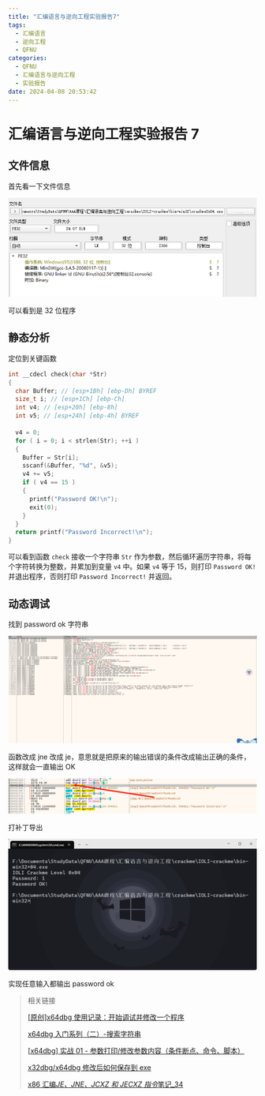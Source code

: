 ```yaml
---
title: "汇编语言与逆向工程实验报告7"
tags:
  - 汇编语言
  - 逆向工程
  - QFNU
categories:
  - QFNU
  - 汇编语言与逆向工程
  - 实验报告
date: 2024-04-08 20:53:42
---
```


# 汇编语言与逆向工程实验报告 7

## 文件信息

首先看一下文件信息

![image-20240408205656506](../img/Reverse-project/7/image-20240408205656506.png)

可以看到是 32 位程序

## 静态分析

定位到关键函数

```c
int __cdecl check(char *Str)
{
  char Buffer; // [esp+1Bh] [ebp-Dh] BYREF
  size_t i; // [esp+1Ch] [ebp-Ch]
  int v4; // [esp+20h] [ebp-8h]
  int v5; // [esp+24h] [ebp-4h] BYREF

  v4 = 0;
  for ( i = 0; i < strlen(Str); ++i )
  {
    Buffer = Str[i];
    sscanf(&Buffer, "%d", &v5);
    v4 += v5;
    if ( v4 == 15 )
    {
      printf("Password OK!\n");
      exit(0);
    }
  }
  return printf("Password Incorrect!\n");
}
```

可以看到函数 `check` 接收一个字符串 `Str` 作为参数，然后循环遍历字符串，将每个字符转换为整数，并累加到变量 `v4` 中。如果 `v4` 等于 15，则打印 `Password OK!` 并退出程序，否则打印 `Password Incorrect!` 并返回。

## 动态调试

找到 password ok 字符串

![image-20240408210918661](../img/Reverse-project/7/image-20240408210918661.png)

函数改成 jne 改成 je，意思就是把原来的输出错误的条件改成输出正确的条件，这样就会一直输出 OK

![image-20240408210951100](../img/Reverse-project/7/image-20240408210951100.png)

打补丁导出

![image-20240408211123589](../img/Reverse-project/7/image-20240408211123589.png)

实现任意输入都输出 password ok

> 相关链接
>
> [[原创]x64dbg 使用记录：开始调试并修改一个程序](https://bbs.kanxue.com/thread-275779.htm#msg_header_h2_0)
>
> [x64dbg 入门系列（二）-搜索字符串](https://zhuanlan.zhihu.com/p/146616644#/)
>
> [[x64dbg] 实战 01 - 参数打印/修改参数内容（条件断点、命令、脚本）](https://blog.csdn.net/kinghzking/article/details/122476471#/)
>
> [x32dbg/x64dbg 修改后如何保存到 exe](https://blog.csdn.net/qq_44275213/article/details/107835055#/)
>
> [x86 汇编*JE、JNE、JCXZ 和 JECXZ 指令*笔记\_34](https://blog.csdn.net/qq_16774199/article/details/124509624#/)
